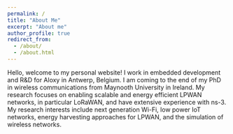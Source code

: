 ```yaml
---
permalink: /
title: "About Me"
excerpt: "About me"
author_profile: true
redirect_from: 
  - /about/
  - /about.html
---
```


Hello, welcome to my personal website! I work in embedded development and R&D for Aloxy in Antwerp, Belgium. I am coming to the end of my PhD in wireless communications from Maynooth University in Ireland. My research focuses on enabling scalable and energy efficient LPWAN networks, in particular LoRaWAN, and have extensive experience with ns-3. My research interests include next generation Wi-Fi, low power IoT networks, energy harvesting approaches for LPWAN, and the simulation of wireless networks.
